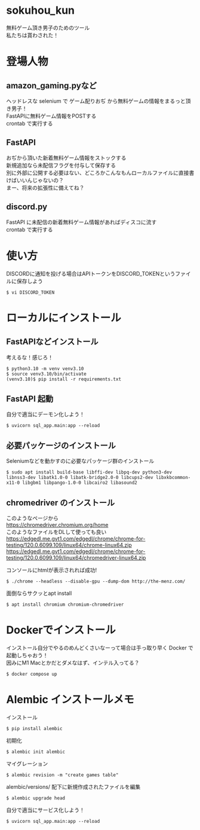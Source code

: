 # sokuhou_kun
無料ゲーム頂き男子のためのツール  
私たちは貰わされた！

# 登場人物
## amazon_gaming.pyなど
ヘッドレスな selenium で ゲーム配りおぢ から無料ゲームの情報をまるっと頂き男子！  
FastAPIに無料ゲーム情報をPOSTする  
crontab で実行する  

## FastAPI
おぢから頂いた新着無料ゲーム情報をストックする  
新規追加なら未配信フラグを付与して保存する  
別に外部に公開する必要はない、どころかこんなもんローカルファイルに直接書けばいいんじゃないの？  
まー、将来の拡張性に備えてね？  

## discord.py
FastAPI に未配信の新着無料ゲーム情報があればディスコに流す  
crontab で実行する  

# 使い方
DISCORDに通知を投げる場合はAPIトークンをDISCORD_TOKENというファイルに保存しよう
```
$ vi DISCORD_TOKEN
```

# ローカルにインストール

## FastAPIなどインストール
考えるな！感じろ！
```
$ python3.10 -m venv venv3.10
$ source venv3.10/bin/activate
(venv3.10)$ pip install -r requirements.txt
```

## FastAPI 起動
自分で適当にデーモン化しよう！
```
$ uvicorn sql_app.main:app --reload
```

## 必要パッケージのインストール
Seleniumなどを動かすのに必要なパッケージ群のインストール
```
$ sudo apt install build-base libffi-dev libpq-dev python3-dev libnss3-dev libatk1.0-0 libatk-bridge2.0-0 libcups2-dev libxkbcommon-x11-0 libgbm1 libpango-1.0-0 libcairo2 libasound2
```

## chromedriver のインストール
このようなページから  
https://chromedriver.chromium.org/home  
このようなファイルをDLして使っても良い  
https://edgedl.me.gvt1.com/edgedl/chrome/chrome-for-testing/120.0.6099.109/linux64/chrome-linux64.zip  
https://edgedl.me.gvt1.com/edgedl/chrome/chrome-for-testing/120.0.6099.109/linux64/chromedriver-linux64.zip  
  
コンソールにhtmlが表示されれば成功!  
```
$ ./chrome --headless --disable-gpu --dump-dom http://the-menz.com/
```
  
面倒ならサクッとapt install
```
$ apt install chromium chromium-chromedriver
```
  
# Dockerでインストール
インストール自分でやるのめんどくさいなーって場合は手っ取り早く Docker で起動しちゃおう！  
因みにM1 Macとかだとダメなはず、インテル入ってる？
```
$ docker compose up
```

# Alembic インストールメモ
インストール
```
$ pip install alembic
```

初期化
```
$ alembic init alembic
```

マイグレーション
```
$ alembic revision -m "create games table"
```

alembic/versions/ 配下に新規作成されたファイルを編集
```
$ alembic upgrade head
```


自分で適当にサービス化しよう！
```
$ uvicorn sql_app.main:app --reload
```

